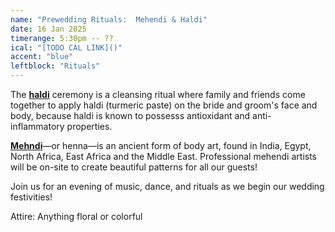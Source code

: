 ```yaml
---
name: "Prewedding Rituals:  Mehendi & Haldi"
date: 16 Jan 2025
timerange: 5:30pm -- ??
ical: "[TODO CAL LINK]()"
accent: "blue"
leftblock: "Rituals"
---
```

The **[haldi](https://en.wikipedia.org/wiki/Turmeric)** ceremony is a cleansing ritual where family and friends come together to apply haldi (turmeric paste) on the bride and groom's face and body, because haldi is known to possesss antioxidant and anti-inflammatory properties.

**[Mehndi](https://en.wikipedia.org/wiki/Mehndi)**—or henna—is an ancient form of body art, found in India, Egypt, North Africa, East Africa and the Middle East. Professional mehendi artists will be on-site to create beautiful patterns for all our guests!

Join us for an evening of music, dance, and rituals as we begin our wedding festivities!

Attire: Anything floral or colorful